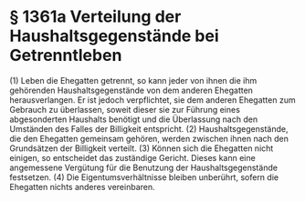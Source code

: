 # § 1361a Verteilung der Haushaltsgegenstände bei Getrenntleben
(1) Leben die Ehegatten getrennt, so kann jeder von ihnen die ihm gehörenden Haushaltsgegenstände von dem anderen Ehegatten herausverlangen. Er ist jedoch verpflichtet, sie dem anderen Ehegatten zum Gebrauch zu überlassen, soweit dieser sie zur Führung eines abgesonderten Haushalts benötigt und die Überlassung nach den Umständen des Falles der Billigkeit entspricht.
(2) Haushaltsgegenstände, die den Ehegatten gemeinsam gehören, werden zwischen ihnen nach den Grundsätzen der Billigkeit verteilt.
(3) Können sich die Ehegatten nicht einigen, so entscheidet das zuständige Gericht. Dieses kann eine angemessene Vergütung für die Benutzung der Haushaltsgegenstände festsetzen.
(4) Die Eigentumsverhältnisse bleiben unberührt, sofern die Ehegatten nichts anderes vereinbaren.